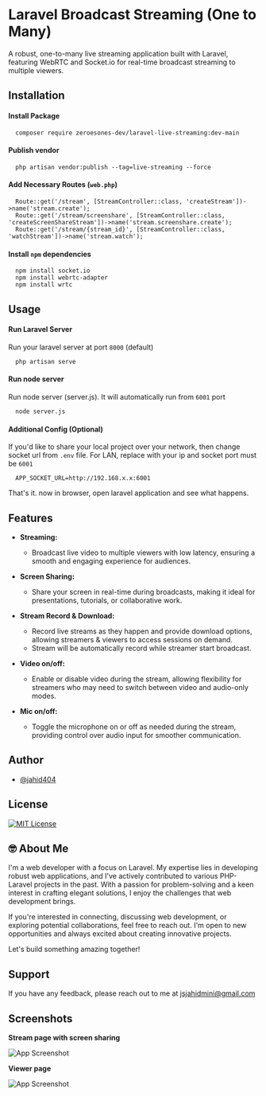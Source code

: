 # Laravel Broadcast Streaming (One to Many)

A robust, one-to-many live streaming application built with Laravel, featuring WebRTC and Socket.io for real-time broadcast streaming to multiple viewers.

## Installation

#### Install Package

```
  composer require zeroesones-dev/laravel-live-streaming:dev-main
```

#### Publish vendor

```
  php artisan vendor:publish --tag=live-streaming --force
```

#### Add Necessary Routes (`web.php`)

```
  Route::get('/stream', [StreamController::class, 'createStream'])->name('stream.create');
  Route::get('/stream/screenshare', [StreamController::class, 'createScreenShareStream'])->name('stream.screenshare.create');
  Route::get('/stream/{stream_id}', [StreamController::class, 'watchStream'])->name('stream.watch');
```

#### Install `npm` dependencies

```
  npm install socket.io
  npm install webrtc-adapter
  npm install wrtc
```

## Usage

#### Run Laravel Server

Run your laravel server at port `8000` (default)

```
  php artisan serve
```

#### Run node server

Run node server (server.js). It will automatically run from `6001` port

```
  node server.js
```

#### Additional Config (Optional)

If you'd like to share your local project over your network, then change socket url from `.env` file.
For LAN, replace with your ip and socket port must be `6001`

```
  APP_SOCKET_URL=http://192.168.x.x:6001
```

That's it. now in browser, open laravel application and see what happens.

## Features

- **Streaming:**

  - Broadcast live video to multiple viewers with low latency, ensuring a smooth and engaging experience for audiences.

- **Screen Sharing:**

  - Share your screen in real-time during broadcasts, making it ideal for presentations, tutorials, or collaborative work.

- **Stream Record & Download:**

  - Record live streams as they happen and provide download options, allowing streamers & viewers to access sessions on demand.
  - Stream will be automatically record while streamer start broadcast.

- **Video on/off:**

  - Enable or disable video during the stream, allowing flexibility for streamers who may need to switch between video and audio-only modes.

- **Mic on/off:**
  - Toggle the microphone on or off as needed during the stream, providing control over audio input for smoother communication.

## Author

- [@jahid404](https://www.github.com/jahid404)

## License

[![MIT License](https://img.shields.io/badge/License-MIT-green.svg)](https://raw.githubusercontent.com/jahid404/Laravel-Live-Streaming/refs/heads/main/LICENSE)

## 🤓 About Me

I'm a web developer with a focus on Laravel. My expertise lies in developing robust web applications, and I've actively contributed to various PHP-Laravel projects in the past. With a passion for problem-solving and a keen interest in crafting elegant solutions, I enjoy the challenges that web development brings.

If you're interested in connecting, discussing web development, or exploring potential collaborations, feel free to reach out. I'm open to new opportunities and always excited about creating innovative projects.

Let's build something amazing together!

## Support

If you have any feedback, please reach out to me at jsjahidmini@gmail.com

## Screenshots

**Stream page with screen sharing**

![App Screenshot](https://blogger.googleusercontent.com/img/b/R29vZ2xl/AVvXsEjN0uepg2UsjdTXX3TauSBcihBzAbnltIlF6DOGaeDMCEysjpe6qwbktPpBEqxCkcIflFlFnm_4hJCCk3mdec4eBxMvUViGjnhPiefpQ2OJF8h_kBeI2nj5hQPELYD7Gz12_TkFeE6ihgh5ra-GUiBgDVxNAUO_ArsbPOl7QL0sTWfEZy5Nvboq_7S7_VY)

**Viewer page**

![App Screenshot](https://blogger.googleusercontent.com/img/b/R29vZ2xl/AVvXsEi5_OVzjNT7PpKp257bBqjvcvgzGe_SAzIhO6s4UoQ8hBzTvW1Moz5yoeHnkhYeS6_kyVaEIpVHbrjF3uEaKzdpLQ-rnkrK834qElYPE2wyk0joQygtium0xbdZxb4K5nmyhysEGeOaLeqvtmHx2ZyJ243YNrKXNZfAxfavnqCTyDPH7jqwOGAw_MiMrPw)
